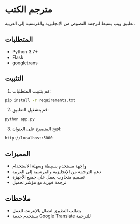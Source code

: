 # مترجم الكتب

تطبيق ويب بسيط لترجمة النصوص من الإنجليزية والفرنسية إلى العربية.

## المتطلبات

- Python 3.7+
- Flask
- googletrans

## التثبيت

1. قم بتثبيت المتطلبات:
```bash
pip install -r requirements.txt
```

2. قم بتشغيل التطبيق:
```bash
python app.py
```

3. افتح المتصفح على العنوان:
```
http://localhost:5000
```

## المميزات

- واجهة مستخدم بسيطة وسهلة الاستخدام
- دعم الترجمة من الإنجليزية والفرنسية إلى العربية
- تصميم متجاوب يعمل على جميع الأجهزة
- ترجمة فورية مع مؤشر تحميل

## ملاحظات

- يتطلب التطبيق اتصال بالإنترنت للعمل
- يستخدم خدمة Google Translate للترجمة
